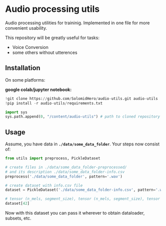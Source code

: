 # Audio processing utils

Audio processing utilities for traininig.
Implemented in one file for more convenient usability.

This repository will be greatly useful for tasks:
- Voice Conversion
- some others without utterences

## Installation

On some platforms:

**google colab/jupyter notebook:**
```python
!git clone https://github.com/SolomidHero/audio-utils.git audio-utils
!pip install -r audio-utils/requirements.txt

import sys
sys.path.append(0, "/content/audio-utils") # path to cloned repository
```

## Usage

Assume, you have data in **`./data/some_data_folder`**. Your steps now consist of:
```python
from utils import preprocess, PickleDataset

# create files in ./data/some_data_folder-preprocessed/
# and its description ./data/some_data_folder-info.csv
preprocess('./data/some_data_folder', pattern='.wav')

# create dataset with info.csv file
dataset = PickleDataset('./data/some_data_folder-info.csv', pattern='.wav') # torch API Dataset

# tensor (n_mels, segment_size), tensor (n_mels, segment_size), tensor (n_mels, segment_size)
dataset[42]
```

Now with this dataset you can pass it wherever to obtain dataloader, subsets, etc.